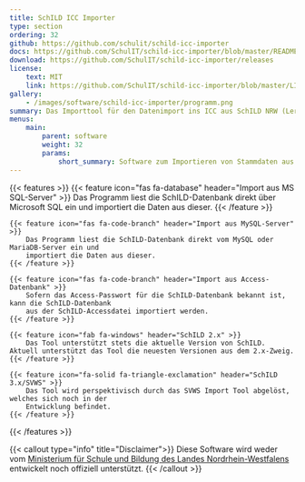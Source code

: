 ```yaml
---
title: SchILD ICC Importer
type: section
ordering: 32
github: https://github.com/schulit/schild-icc-importer
docs: https://github.com/SchulIT/schild-icc-importer/blob/master/README.md
download: https://github.com/SchulIT/schild-icc-importer/releases
license:
    text: MIT
    link: https://github.com/SchulIT/schild-icc-importer/blob/master/LICENSE.md
gallery:
    - /images/software/schild-icc-importer/programm.png
summary: Das Importtool für den Datenimport ins ICC aus SchILD NRW (Lernende, Lehrkräfte, Klassen, Klassenleitungen, Lerngruppen, Unterrichte).
menus:
    main:
        parent: software
        weight: 32
        params:
            short_summary: Software zum Importieren von Stammdaten aus SchILD NRW ins ICC.
---
```


{{< features >}}
    {{< feature icon="fas fa-database" header="Import aus MS SQL-Server" >}}
        Das Programm liest die SchILD-Datenbank direkt über Microsoft SQL ein und 
        importiert die Daten aus dieser.
    {{< /feature >}}

    {{< feature icon="fas fa-code-branch" header="Import aus MySQL-Server" >}}
        Das Programm liest die SchILD-Datenbank direkt vom MySQL oder MariaDB-Server ein und
        importiert die Daten aus dieser.
    {{< /feature >}}

    {{< feature icon="fas fa-code-branch" header="Import aus Access-Datenbank" >}}
        Sofern das Access-Passwort für die SchILD-Datenbank bekannt ist, kann die SchILD-Datenbank
        aus der SchILD-Accessdatei importiert werden.
    {{< /feature >}}

    {{< feature icon="fab fa-windows" header="SchILD 2.x" >}}
        Das Tool unterstützt stets die aktuelle Version von SchILD. Aktuell unterstützt das Tool die neuesten Versionen aus dem 2.x-Zweig.
    {{< /feature >}}

    {{< feature icon="fa-solid fa-triangle-exclamation" header="SchILD 3.x/SVWS" >}}
        Das Tool wird perspektivisch durch das SVWS Import Tool abgelöst, welches sich noch in der 
        Entwicklung befindet.
    {{< /feature >}}
{{< /features >}}

{{< callout type="info" title="Disclaimer">}}
    Diese Software wird weder vom <a class="font-semibold underline hover:no-underline" href="https://www.svws.nrw.de/">Ministerium für Schule und Bildung des Landes Nordrhein-Westfalens</a> entwickelt noch offiziell unterstützt.
{{< /callout >}}